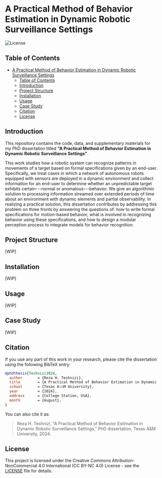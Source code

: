 # A Practical Method of Behavior Estimation in Dynamic Robotic Surveillance Settings

![License](https://img.shields.io/badge/license-CC%20BY--NC-blue.svg)
<!-- ![Build Status](https://img.shields.io/badge/build-passing-brightgreen.svg) -->

## Table of Contents
- [A Practical Method of Behavior Estimation in Dynamic Robotic Surveillance Settings](#a-practical-method-of-behavior-estimation-in-dynamic-robotic-surveillance-settings)
	- [Table of Contents](#table-of-contents)
	- [Introduction](#introduction)
	- [Project Structure](#project-structure)
	- [Installation](#installation)
	- [Usage](#usage)
	- [Case Study](#case-study)
	- [Citation](#citation)
	- [License](#license)

## Introduction
This repository contains the code, data, and supplementary materials for my PhD dissertation titled
**"A Practical Method of Behavior Estimation in Dynamic Robotic Surveillance Settings"**.

This work studies how a robotic system can recognize patterns in movements
of a target based on formal specifications given by an end-user.
Specifically, we treat cases in which a network of autonomous robots
equipped with sensors are deployed in a dynamic environment and collect information
for an end-user to determine whether an unpredictable target exhibits certain---normal or anomalous---behavior.
We give an algorithmic solution to processing information streamed over extended periods of time about an environment with
dynamic elements and partial observability.
In realizing a practical solution, this dissertation contributes
by addressing this problem on three fronts by answering the questions of:
how to write formal specifications for motion-based behavior,
what is involved in recognizing behavior using these specifications,
and how to design a modular perception process to integrate models for behavior recognition.

## Project Structure
[WIP]

<!-- - `data`: Contains raw and processed datasets.
- `notebooks`: Jupyter notebooks for data exploration and analysis.
- `src`: Source code for data processing, model training, and utilities.
  - `data_processing`: Scripts for processing raw data.
  - `models`: Implementation of machine learning models.
  - `utils`: Utility functions.
- `results`: Contains results from experiments.
- `experiments`: Configuration files and scripts to run experiments. -->

## Installation
[WIP]
<!-- To set up the project, follow these steps:

1. Clone the repository:
	```bash
	git clone https://github.com/yourusername/your-repo-name.git
	cd your-repo-name
	```

2. Create a virtual environment:
	```bash
	python -m venv env
	source env/bin/activate  # On Windows use `env\Scripts\activate`
	```

3. Install the required packages:
	```bash
	pip install -r requirements.txt
	``` -->

## Usage
[WIP]
<!-- To run the experiments, you can use the following commands:

1. **Preprocess Data:**
	```bash
	python src/data_processing/preprocess_data.py
	```

2. **Train Model:**
	```bash
	python src/models/train_model.py --config experiments/config.yaml
	```

3. **Evaluate Model:**
	```bash
	python src/models/evaluate_model.py --config experiments/config.yaml
	``` -->

## Case Study
[WIP]
<!-- Experiment configurations are stored in the `experiments` directory. Each configuration file contains the parameters for a specific experiment. To run an experiment, use:

```bash
python src/run_experiment.py --config experiments/experiment1.yaml -->

## Citation
If you use any part of this work in your research, please cite the dissertation using the following BibTeX entry:

```bibtex
@phdthesis{Teshnizi2024,
  author       = {Reza H. Teshnizi},
  title        = {A Practical Method of Behavior Estimation in Dynamic Robotic Surveillance Settings},
  school       = {Texas A\&M University},
  year         = {2024},
  address      = {College Station, USA},
  month        = {August},
}
```
You can also cite it as:

> Reza H. Teshnizi, "A Practical Method of Behavior Estimation in Dynamic Robotic Surveillance Settings," PhD dissertation, Texas A&M University, 2024.

## License

This project is licensed under the Creative Commons Attribution-NonCommercial 4.0 International (CC BY-NC 4.0) License - see the [LICENSE](LICENSE) file for details.
